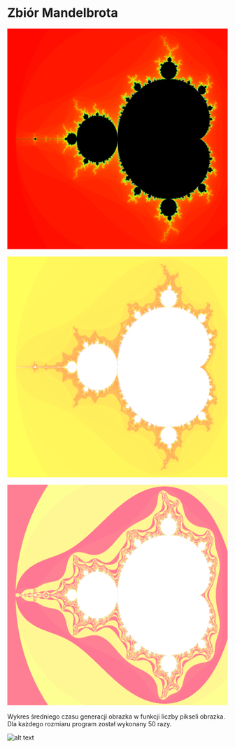 # Zbiór Mandelbrota

![alt text](https://github.com/JullSiee/WdPRiR/blob/main/Problem001/mandelbrot.png)

![alt text](https://github.com/JullSiee/WdPRiR/blob/main/Problem001/mandelbrot1.png)

![alt text](https://github.com/JullSiee/WdPRiR/blob/main/Problem001/mandelbrot2.png)

Wykres średniego czasu generacji obrazka w funkcji liczby pikseli obrazka. Dla każdego rozmiaru program został wykonany 50 razy.

![alt text]("https://github.com/JullSiee/WdPRiR/blob/main/Problem001/plot.png")
